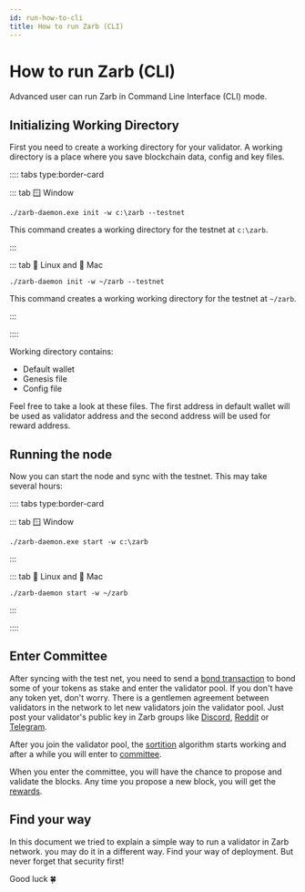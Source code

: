 ```yaml
---
id: run-how-to-cli
title: How to run Zarb (CLI)
---
```


# How to run Zarb (CLI)

Advanced user can run Zarb in Command Line Interface (CLI) mode.

## Initializing Working Directory

First you need to create a working directory for your validator. A working directory is a place
where you save blockchain data, config and key files.

:::: tabs type:border-card

::: tab 🪟 Window

```
./zarb-daemon.exe init -w c:\zarb --testnet
```

This command creates a working directory for the testnet at `c:\zarb`.

:::

::: tab 🐧 Linux and 🍏 Mac

```
./zarb-daemon init -w ~/zarb --testnet
```

This command creates a working working directory for the testnet at `~/zarb`.

:::

::::

Working directory contains:

- Default wallet
- Genesis file
- Config file

Feel free to take a look at these files. The first address in default wallet will be used as
validator address and the second address will be used for reward address.

## Running the node

Now you can start the node and sync with the testnet. This may take several hours:

:::: tabs type:border-card

::: tab 🪟 Window

```
./zarb-daemon.exe start -w c:\zarb
```

:::

::: tab 🐧 Linux and 🍏 Mac

```
./zarb-daemon start -w ~/zarb
```

:::

::::

## Enter Committee

After syncing with the test net, you need to send a [bond transaction](/learn/transaction-bond) to
bond some of your tokens as stake and enter the validator pool. If you don't have any token yet,
don't worry. There is a gentlemen agreement between validators in the network to let new validators
join the validator pool. Just post your validator's public key in Zarb groups like
[Discord](https://discord.gg/zPqWqV85ch), [Reddit](https://www.reddit.com/r/zarb) or
[Telegram](https://t.me/zarbblockchain).

After you join the validator pool, the [sortition](/learn/consensus-sortition) algorithm starts
working and after a while you will enter to [committee](/learn/committee).

When you enter the committee, you will have the chance to propose and validate the blocks. Any time
you propose a new block, you will get the [rewards](/learn/incentive).

## Find your way

In this document we tried to explain a simple way to run a validator in Zarb network. you may do it
in a different way. Find your way of deployment. But never forget that security first!

Good luck 🍀
